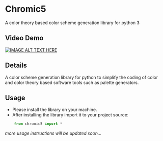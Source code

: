 # Chromic5
A color theory based color scheme generation library for python 3

## Video Demo
[![IMAGE ALT TEXT HERE](https://img.youtube.com/vi/Z-Ris04jfjw/0.jpg)](https://img.youtube.com/vi/Z-Ris04jfjw/0.jpg)

## Details
A color scheme generation library for python to simplify the coding of color and color theory based software tools
such as palette generators.

## Usage
- Please install the library on your machine.
- After installing the library import it to your project source:
```python
    from chromic5 import *
```
*more usage instructions will be updated soon...*
